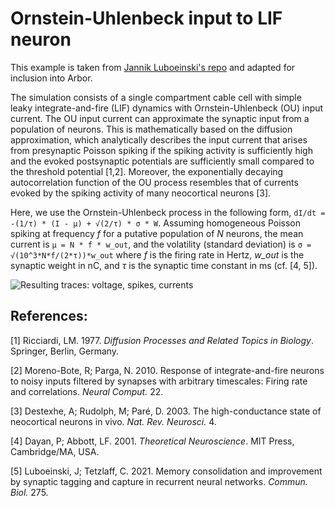 # Ornstein-Uhlenbeck input to LIF neuron

This example is taken from [Jannik Luboeinski's repo](https://github.com/jlubo/arbor_ou_lif_example)
and adapted for inclusion into Arbor.

The simulation consists of a single compartment cable cell with simple leaky integrate-and-fire (LIF)
dynamics with Ornstein-Uhlenbeck (OU) input current. The OU input current can approximate the
synaptic input from a population of neurons. This is mathematically based on the diffusion
approximation, which analytically describes the input current that arises from presynaptic Poisson
spiking if the spiking activity is sufficiently high and the evoked postsynaptic potentials are
sufficiently small compared to the threshold potential [1,2]. Moreover, the exponentially decaying
autocorrelation function of the OU process resembles that of currents evoked by the spiking activity
of many neocortical neurons [3].

Here, we use the Ornstein-Uhlenbeck process in the following form, `dI/dt = -(1/τ) * (I - μ) +
√(2/τ) * σ * W`.  Assuming homogeneous Poisson spiking at frequency *f* for a putative population of
*N* neurons, the mean current is `μ = N * f * w_out`, and the volatility (standard
deviation) is `σ = √(10^3*N*f/(2*τ))*w_out` where *f* is the firing rate in Hertz, *w_out* is the
synaptic weight in nC, and *τ* is the synaptic time constant in ms (cf. [4, 5]).

![Resulting traces: voltage, spikes, currents](traces.svg)

## References:

[1] Ricciardi, LM. 1977. _Diffusion Processes and Related Topics in Biology_.
Springer, Berlin, Germany.

[2] Moreno-Bote, R; Parga, N. 2010. Response of integrate-and-fire neurons to noisy inputs filtered
by synapses with arbitrary timescales: Firing rate and correlations. _Neural Comput._ 22.

[3] Destexhe, A; Rudolph, M; Paré, D. 2003. The high-conductance state of neocortical neurons in
vivo. _Nat. Rev. Neurosci._ 4.

[4] Dayan, P; Abbott, LF. 2001. _Theoretical Neuroscience_. MIT Press, Cambridge/MA, USA.

[5] Luboeinski, J; Tetzlaff, C. 2021. Memory consolidation and improvement by synaptic tagging and
capture in recurrent neural networks. _Commun. Biol._ 275.
